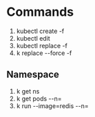 # Commands

1. kubectl create -f <yml file>
2. kubectl edit
3. kubectl replace -f <yml file>
4. k replace --force -f <yml file>

## Namespace
1. k get ns
2. k get pods --n=<nameofns>
3. k run <podname> --image=redis --n=<nameofns>
